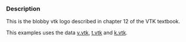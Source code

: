 ### Description

This is the blobby vtk logo described in chapter 12 of the VTK textbook.

This examples uses the data [v.vtk](https://raw.githubusercontent.com/lorensen/VTKExamples/master/src/Testing/Data/v.vtk), [t.vtk](https://raw.githubusercontent.com/lorensen/VTKExamples/master/src/Testing/Data/t.vtk) and [k.vtk](https://raw.githubusercontent.com/lorensen/VTKExamples/master/src/Testing/Data/k.vtk).

